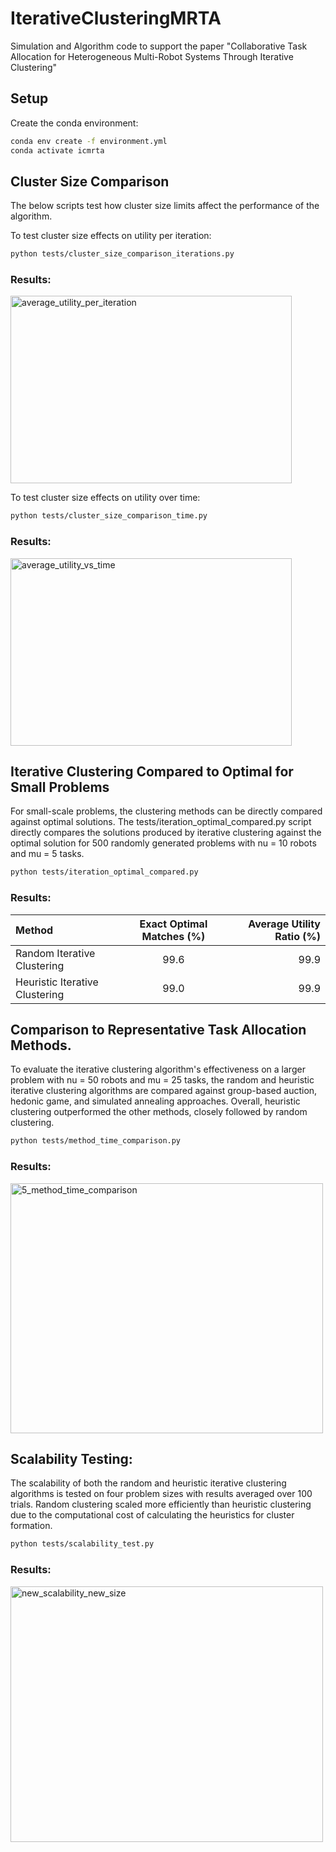 # IterativeClusteringMRTA
Simulation and Algorithm code to support the paper "Collaborative Task Allocation for Heterogeneous Multi-Robot Systems Through Iterative Clustering"


## Setup
Create the conda environment:

```bash
conda env create -f environment.yml
conda activate icmrta
```

## Cluster Size Comparison
The below scripts test how cluster size limits affect the performance of the algorithm.

To test cluster size effects on utility per iteration:
```bash
python tests/cluster_size_comparison_iterations.py
```
### Results:

<img width="450" height="300" alt="average_utility_per_iteration" src="https://github.com/user-attachments/assets/dffa8eec-d455-49c2-93ed-f2485780dc95" />

To test cluster size effects on utility over time:

```bash
python tests/cluster_size_comparison_time.py
```
### Results:

<img width="450" height="300" alt="average_utility_vs_time" src="https://github.com/user-attachments/assets/5255add3-87be-4fd6-bc52-bd5b4fb7daa0" />

## Iterative Clustering Compared to Optimal for Small Problems
For small-scale problems, the clustering methods can be directly compared against optimal solutions. The tests/iteration_optimal_compared.py script directly compares the solutions produced by iterative clustering against the optimal solution for 500 randomly generated problems with nu = 10 robots and mu = 5 tasks.

```bash
python tests/iteration_optimal_compared.py
```

### Results:
| Method | Exact Optimal Matches (%) | Average Utility Ratio (%) |
|:-----|:------:|------:|
| Random Iterative Clustering |   99.6    |     99.9 |
| Heuristic Iterative Clustering |   99.0    |     99.9 |

## Comparison to Representative Task Allocation Methods.
To evaluate the iterative clustering algorithm's effectiveness on a larger problem with nu = 50 robots and mu = 25 tasks, the random and heuristic iterative clustering algorithms are compared against group-based auction, hedonic game,
and simulated annealing approaches. Overall, heuristic clustering outperformed the other methods, closely followed by random clustering.

```bash
python tests/method_time_comparison.py
```

### Results:

<img width="500" height="400" alt="5_method_time_comparison" src="https://github.com/user-attachments/assets/2026e497-12ab-4b71-98a4-5e73c25b0241" />

## Scalability Testing:
The scalability of both the random and heuristic iterative clustering algorithms is tested on four problem sizes with results averaged over 100 trials. Random clustering scaled more efficiently than heuristic clustering due to the computational cost of calculating the heuristics for cluster formation.

```bash
python tests/scalability_test.py
```

### Results:

<img width="500" height="409" alt="new_scalability_new_size" src="https://github.com/user-attachments/assets/d1996f27-14f0-4a23-98f9-90f65e9ec298" />


